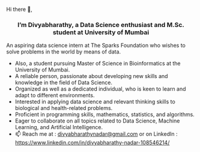 Hi there 👋,

### <div align="center">I’m Divyabharathy, a Data Science enthusiast and  M.Sc. student at University of Mumbai </div>  

An aspiring data science intern at The Sparks Foundation who wishes to solve problems in the world by means of data. 

- Also, a student pursuing Master of Science in Bioinformatics at the University of Mumbai.
- A reliable person, passionate about developing new skills and knowledge in the field of Data Science.
- Organized as well as a dedicated individual, who is keen to learn and adapt to different environments.
- Interested in applying data science and relevant thinking skills to biological and health-related problems.
- Proficient in programming skills, mathematics, statistics, and algorithms.
- Eager to collaborate on all topics related to Data Science, Machine Learning, and Artificial Intelligence.
- 📫 Reach me at : divyabharathynadar@gmail.com or on LinkedIn : https://www.linkedin.com/in/divyabharathy-nadar-108546214/ 
  

<!---
divyabharathynadar/divyabharathynadar is a ✨ special ✨ repository because its `README.md` (this file) appears on your GitHub profile.
You can click the Preview link to take a look at your changes.
--->
